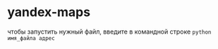 # yandex-maps

чтобы запустить нужный файл, введите в командной строке ```python имя_файла адрес```
